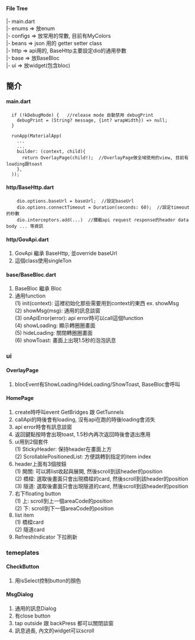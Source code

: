 #### File Tree  
|- main.dart  
|- enums => 放enum  
|- configs => 放常用的常數, 目前有MyColors  
|- beans => json 用的 getter setter class  
|- http => api用的, BaseHttp主要設定dio的通用參數  
|- base => 放BaseBloc  
|- ui => 放widget(包含bloc)  

## 簡介
#### main.dart
```
  if (!kDebugMode) {   //release mode 自動禁用 debugPrint
    debugPrint = (String? message, {int? wrapWidth}) => null;
  }
```

```
  runApp(MaterialApp(
    ...
    ...
    builder: (context, child){
      return OverlayPage(child!);  //OverlayPage做全域使用的view, 目前有loading跟toast
    },
  ));
```

#### http/BaseHttp.dart
```
    dio.options.baseUrl = baseUrl;  //設定baseUrl
    dio.options.connectTimeout = Duration(seconds: 60);  //設定timeout的秒數
    dio.interceptors.add(...)  //攔截api request response的header data body ... 等資訊
```

#### http/GovApi.dart
1. GovApi 繼承 BaseHttp, 並override baseUrl
2. 這個class使用singleTon

#### base/BaseBloc.dart
1. BaseBloc 繼承 Bloc
2. 通用function  
   (1) init(context): 這裡初始化那些需要用到context的東西 ex. showMsg  
   (2) showMsg(msg): 通用的訊息談窗  
   (3) onApiError(error): api error時可以call這個function  
   (4) showLoading: 顯示轉圈圈畫面  
   (5) hideLoading: 關閉轉圈圈畫面  
   (6) showToast: 畫面上出現1.5秒的泡泡訊息  

### ui
#### OverlayPage
1. blocEvent有ShowLoading/HideLoading/ShowToast, BaseBloc會呼叫

#### HomePage
1. create時呼叫event GetBridges 跟 GetTunnels
2. callApi的時後會有loading, 沒有api在跑的時後loading會消失
3. api error時會有訊息談窗
4. 返回鍵點按時會出現toast, 1.5秒內再次返回時後會退出應用
5. ui用到2個套件  
   (1) StickyHeader: 保持header在畫面上方  
   (2) ScrollablePositionedList: 方便跳轉到指定的item index  
6. header上面有3個按鈕  
   (1) 開關: 可以將list收起與展開, 然後scroll到該header的position  
   (2) 橋樑: 選取後畫面只會出現橋樑的card, 然後scroll到該header的position  
   (3) 隧道: 選取後畫面只會出現隧道的card, 然後scroll到該header的position  
7. 右下floating button  
   (1) 上: scroll到上一個areaCode的position  
   (2) 下: scroll到下一個areaCode的position  
8. list item  
   (1) 橋樑card  
   (2) 隧道card  
9. RefreshIndicator 下拉刷新

### temeplates
#### CheckButton
1. 用isSelect控制button的顏色

#### MsgDialog
1. 通用的訊息Dialog
2. 有close button
3. tap outside 跟 backPress 都可以關閉談窗
4. 訊息過長, 內文的widget可以scroll
